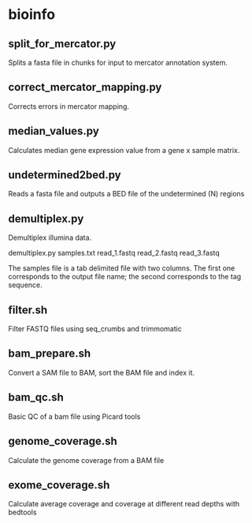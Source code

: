 bioinfo
=======

split_for_mercator.py
---------------------

Splits a fasta file in chunks for input to mercator annotation system.

correct_mercator_mapping.py
---------------------------

Corrects errors in mercator mapping.

median_values.py
----------------

Calculates median gene expression value from a gene x sample matrix.

undetermined2bed.py
-------------------

Reads a fasta file and outputs a BED file of the undetermined (N) regions

demultiplex.py
--------------

Demultiplex illumina data.

demultiplex.py samples.txt read_1.fastq read_2.fastq read_3.fastq

The samples file is a tab delimited file with two columns. The first one corresponds to the output file name; the second corresponds to the tag sequence.

filter.sh
---------

Filter FASTQ files using seq_crumbs and trimmomatic

bam_prepare.sh
--------------

Convert a SAM file to BAM, sort the BAM file and index it.

bam_qc.sh
---------

Basic QC of a bam file using Picard tools

genome_coverage.sh
------------------

Calculate the genome coverage from a BAM file

exome_coverage.sh
-----------------

Calculate average coverage and coverage at different read depths with bedtools